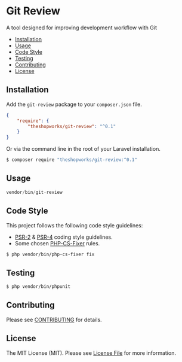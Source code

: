 Git Review
================

A tool designed for improving development workflow with Git

- [Installation](#installation)
- [Usage](#usage)
- [Code Style](#code-style)
- [Testing](#testing)
- [Contributing](#contributing)
- [License](#license)

Installation
------------

Add the `git-review` package to your `composer.json` file.

``` json
{
    "require": {
        "theshopworks/git-review": "^0.1"
    }
}
```

Or via the command line in the root of your Laravel installation.

``` bash
$ composer require "theshopworks/git-review:^0.1"
```

Usage
-----

``` php
vendor/bin/git-review
```

Code Style
-------

This project follows the following code style guidelines:

- [PSR-2](http://www.php-fig.org/psr/psr-2/) & [PSR-4](http://www.php-fig.org/psr/psr-4/) coding style guidelines.
- Some chosen [PHP-CS-Fixer](https://github.com/FriendsOfPHP/PHP-CS-Fixer) rules.


``` bash
$ php vendor/bin/php-cs-fixer fix
```


Testing
-------

``` bash
$ php vendor/bin/phpunit
```

Contributing
------------

Please see [CONTRIBUTING](https://gitlab.com/theshopworks/git-review/blob/master/CONTRIBUTING.md) for details.

License
-------

The MIT License (MIT). Please see [License File](https://gitlab.com/theshopworks/git-review/blob/master/LICENSE) for more information.
